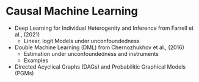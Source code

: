 # Causal Machine Learning

- Deep Learning for Individual Heterogenity and Inference from Farrell et al., (2021)
    - Linear, logit Models under unconfoundedness
- Double Machine Learning (DML) from Chernozhukhov et al., (2016)
    - Estimation under unconfoundedness and instruments
    - Examples
- Directed Acyclical Graphs (DAGs) and Probabilitic Graphical Models (PGMs)
